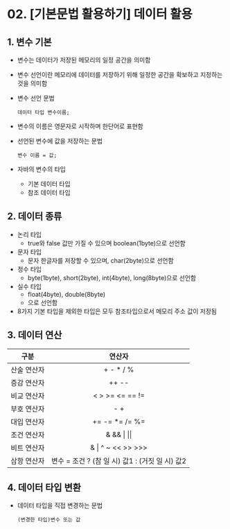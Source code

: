# 02. [기본문법 활용하기] 데이터 활용

## 1. 변수 기본

- 변수는 데이터가 저장된 메모리의 일정 공간을 의미함

- 변수 선언이란 메모리에 데이터를 저장하기 위해 일정한 공간을 확보하고 지정하는 것을 의미함

- 변수 선언 문법

  ```
  데이터 타입 변수이름;
  ```

- 변수의 이름은 영문자로 시작하며 한단어로 표현함

- 선언된 변수에 값을 저장하는 문법 

  ```
  변수 이름 = 값;
  ```

- 자바의 변수의 타입

  - 기본 데이터 타입
  - 참조 데이터 타입



## 2. 데이터 종류

- 논리 타입
  - true와 false 값만 가질 수 있으며 boolean(1byte)으로 선언함
- 문자 타입
  - 문자 한글자를 저장할 수 있으며, char(2byte)으로 선언함
- 정수 타입
  - byte(1byte), short(2byte), int(4byte), long(8byte)으로 선언함
- 실수 타입
  - float(4byte), double(8byte)
  -  으로 선언함
- 8가지 기본 타입을 제외한 타입은 모두 참조타입으로서 메모리 주소 값이 저장됨



## 3. 데이터 연산

|    구분     |                     연산자                      |
| :---------: | :---------------------------------------------: |
| 산술 연산자 |                  +  -  *  /  %                  |
| 증감 연산자 |                     ++  --                      |
| 비교 연산자 |              <  >  >=  <=  ==  !=               |
| 부호 연산자 |                      -  +                       |
| 대입 연산자 |               +=  -=  *=  /=  %=                |
| 조건 연산자 |                 &  &&  \|  \|\|                 |
| 비트 연산자 |            &  \|  ^  ~  <<  >>  >>>             |
| 삼항 연산자 | 변수 = 조건 ? (참 일 시) 값1 : (거짓 일 시) 값2 |



## 4. 데이터 타입 변환

- 데이터 타입을 직접 변경하는 문법

  ```
  (변경한 타입)변수 또는 값
  ```

  